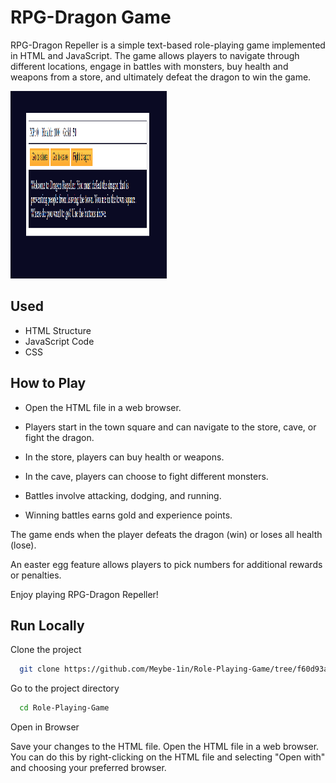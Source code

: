 
# RPG-Dragon Game

RPG-Dragon Repeller is a simple text-based role-playing game implemented in HTML and JavaScript. The game allows players to navigate through different locations, engage in battles with monsters, buy health and weapons from a store, and ultimately defeat the dragon to win the game.




<img src="assets/dragonGame.png" width="250" height="300">


## Used

- HTML Structure
- JavaScript Code
- CSS
## How to Play

- Open the HTML file in a web browser.

- Players start in the town square and can navigate to the store, cave, or fight the dragon.
- In the store, players can buy health or weapons.
- In the cave, players can choose to fight different monsters.
- Battles involve attacking, dodging, and running.
- Winning battles earns gold and experience points.

The game ends when the player defeats the dragon (win) or loses all health (lose).

An easter egg feature allows players to pick numbers for additional rewards or penalties.

Enjoy playing RPG-Dragon Repeller!


## Run Locally

Clone the project

```bash
  git clone https://github.com/Meybe-1in/Role-Playing-Game/tree/f60d93aa8f26c2e49d72987690c70afa597573e6
```

Go to the project directory

```bash
  cd Role-Playing-Game
```

Open in Browser

Save your changes to the HTML file.
Open the HTML file in a web browser. You can do this by right-clicking on the HTML file and selecting "Open with" and choosing your preferred browser.


